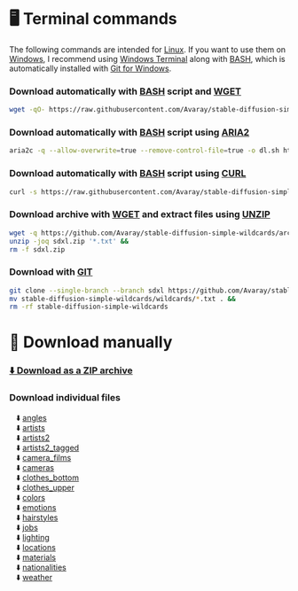 # 🖥️ Terminal commands

The following commands are intended for [Linux](https://en.wikipedia.org/wiki/Linux). If you want to use them on [Windows](https://en.wikipedia.org/wiki/Microsoft_Windows), I recommend using [Windows Terminal](https://github.com/microsoft/terminal) along with [BASH](https://www.gnu.org/software/bash/), which is automatically installed with [Git for Windows](https://git-scm.com/downloads).

### Download automatically with [BASH](https://www.gnu.org/software/bash/) script and [WGET](https://www.gnu.org/software/wget/)

```bash
wget -qO- https://raw.githubusercontent.com/Avaray/stable-diffusion-simple-wildcards/sdxl/scripts/download.sh | bash -s -- wget sdxl
```

### Download automatically with [BASH](https://www.gnu.org/software/bash/) script using [ARIA2](https://github.com/aria2/aria2)

```bash
aria2c -q --allow-overwrite=true --remove-control-file=true -o dl.sh https://raw.githubusercontent.com/Avaray/stable-diffusion-simple-wildcards/sdxl/scripts/download.sh && chmod +x dl.sh && ./dl.sh aria2c sdxl
```

### Download automatically with [BASH](https://www.gnu.org/software/bash/) script using [CURL](https://curl.se/)

```bash
curl -s https://raw.githubusercontent.com/Avaray/stable-diffusion-simple-wildcards/sdxl/scripts/download.sh | bash -s -- curl sdxl
```

### Download archive with [WGET](https://www.gnu.org/software/wget/) and extract files using [UNZIP](https://linux.die.net/man/1/unzip)

```bash
wget -q https://github.com/Avaray/stable-diffusion-simple-wildcards/archive/refs/heads/sdxl.zip -O sdxl.zip &&
unzip -joq sdxl.zip '*.txt' &&
rm -f sdxl.zip
```

### Download with [GIT](https://git-scm.com/)

```bash
git clone --single-branch --branch sdxl https://github.com/Avaray/stable-diffusion-simple-wildcards/ &&
mv stable-diffusion-simple-wildcards/wildcards/*.txt . &&
rm -rf stable-diffusion-simple-wildcards
```

# 🧩 Download manually

### [⬇️ Download as a ZIP archive](https://github.com/Avaray/stable-diffusion-simple-wildcards/archive/refs/heads/main.zip)

### Download individual files

<individual>
<ul style="list-style-type: '⬇️ '">
<li><a href="https://raw.githubusercontent.com/Avaray/stable-diffusion-simple-wildcards/main/wildcards/angles.txt">angles</a></li>
<li><a href="https://raw.githubusercontent.com/Avaray/stable-diffusion-simple-wildcards/main/wildcards/artists.txt">artists</a></li>
<li><a href="https://raw.githubusercontent.com/Avaray/stable-diffusion-simple-wildcards/main/wildcards/artists2.txt">artists2</a></li>
<li><a href="https://raw.githubusercontent.com/Avaray/stable-diffusion-simple-wildcards/main/wildcards/artists2_tagged.txt">artists2_tagged</a></li>
<li><a href="https://raw.githubusercontent.com/Avaray/stable-diffusion-simple-wildcards/main/wildcards/camera_films.txt">camera_films</a></li>
<li><a href="https://raw.githubusercontent.com/Avaray/stable-diffusion-simple-wildcards/main/wildcards/cameras.txt">cameras</a></li>
<li><a href="https://raw.githubusercontent.com/Avaray/stable-diffusion-simple-wildcards/main/wildcards/clothes_bottom.txt">clothes_bottom</a></li>
<li><a href="https://raw.githubusercontent.com/Avaray/stable-diffusion-simple-wildcards/main/wildcards/clothes_upper.txt">clothes_upper</a></li>
<li><a href="https://raw.githubusercontent.com/Avaray/stable-diffusion-simple-wildcards/main/wildcards/colors.txt">colors</a></li>
<li><a href="https://raw.githubusercontent.com/Avaray/stable-diffusion-simple-wildcards/main/wildcards/emotions.txt">emotions</a></li>
<li><a href="https://raw.githubusercontent.com/Avaray/stable-diffusion-simple-wildcards/main/wildcards/hairstyles.txt">hairstyles</a></li>
<li><a href="https://raw.githubusercontent.com/Avaray/stable-diffusion-simple-wildcards/main/wildcards/jobs.txt">jobs</a></li>
<li><a href="https://raw.githubusercontent.com/Avaray/stable-diffusion-simple-wildcards/main/wildcards/lighting.txt">lighting</a></li>
<li><a href="https://raw.githubusercontent.com/Avaray/stable-diffusion-simple-wildcards/main/wildcards/locations.txt">locations</a></li>
<li><a href="https://raw.githubusercontent.com/Avaray/stable-diffusion-simple-wildcards/main/wildcards/materials.txt">materials</a></li>
<li><a href="https://raw.githubusercontent.com/Avaray/stable-diffusion-simple-wildcards/main/wildcards/nationalities.txt">nationalities</a></li>
<li><a href="https://raw.githubusercontent.com/Avaray/stable-diffusion-simple-wildcards/main/wildcards/weather.txt">weather</a></li>
</ul>
</individual>
